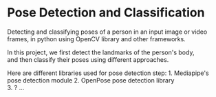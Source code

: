 # Pose Detection and Classification
Detecting and classifying poses of a person in an input image or video frames,
in python using OpenCV library and other frameworks.
  
In this project, we first detect the landmarks of the person's body,  
and then classify their poses using different approaches.
  
Here are different libraries used for pose detection step:
    1. Mediapipe's pose detection module
    2. OpenPose pose detection library   
    3. ?
    ...
